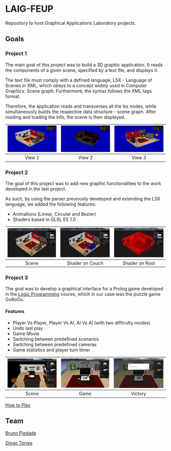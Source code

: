 # LAIG-FEUP
Repository to host Graphical Applications Laboratory projects.

 
## Goals

### Project 1
The main goal of this project was to build a 3D graphic application. It reads the components of a given scene, specified by a text file, and displays it.

The text file must comply with a defined language, LSX - Language of Scenes in XML, which obeys to a concept widely used in Computer Graphics: Scene graph. Furthermore, the syntax follows the XML tags format.
 
Therefore, the application reads and transverses all the lsx nodes, while simultaneously builds the respective data structure - scene graph. After reading and loading the info, the scene is then displayed.

| [<img src="/Project%201/docs/res/room_1.PNG" width="256" heigth="256">](/Project%201/docs/res/room_1.PNG)                                                               | [<img src="/Project%201/docs/res/room_2.PNG" width="256" heigth="256">](/Project%201/docs/res/room_2.PNG)                                                               | [<img src="/Project%201/docs/res/room_3.PNG" width="256" heigth="256">](/Project%201/docs/res/room_3.PNG) |
|:---:|:---:|:---:|
| View 1 | View 2 | View 3 |

### Project 2
The goal of this project was to add new graphic functionalities to the work developed in the last project.

As such, by using the parser previously developed and extending the LSX language, we added the following features: 
* Animations (Linear, Circular and Bezier) 
* Shaders based in GLSL ES 1.0

| [<img src="/Project%202/docs/res/room_1.png" width="256" heigth="256">](/Project%202/docs/res/room_1.png)                                                               | [<img src="/Project%202/docs/res/room_2.png" width="256" heigth="256">](/Project%202/docs/res/room_2.png)                                                               | [<img src="/Project%202/docs/res/room_3.png" width="256" heigth="256">](/Project%202/docs/res/room_3.png) |
|:---:|:---:|:---:|
| Scene | Shader on Couch | Shader on Root |

### Project 3
The goal was to develop a graphical interface for a Prolog game developed in the [Logic Programming]() course, which in our case was the puzzle game GoRoGo.

#### Features
* Player Vs Player, Player Vs AI, AI Vs AI (with two difficulty modes)
* Undo last play
* Game Movie
* Switching between predefined scenarios
* Switching between predefined cameras
* Game statistics and player turn timer

| [<img src="/Project%203/docs/res/LAIG3_T1_G06_1.png" width="256" heigth="256">](/Project%203/docs/res/LAIG3_T1_G06_1.png)                                                               | [<img src="/Project%203/docs/res/LAIG3_T1_G06_4.png" width="256" heigth="256">](/Project%203/docs/res/LAIG3_T1_G06_4.png)                                                               | [<img src="/Project%203/docs/res/LAIG3_T1_G06_2.png" width="256" heigth="256">](/Project%203/docs/res/LAIG3_T1_G06_2.png) |
|:---:|:---:|:---:|
| Scene | Game | Victory

[How to Play](https://github.com/diogotorres97/LAIG-FEUP/blob/master/Project%203/docs/User%20Manual.pdf)

## Team 
[Bruno Piedade](https://github.com/Kubix20)

[Diogo Torres](https://github.com/diogotorres97)




